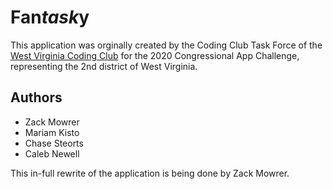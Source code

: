 # Fan*task*y

This application was orginally created by the Coding Club Task Force of the [West Virginia Coding Club](https://wvcoding.org) for the 2020 Congressional App Challenge, representing the 2nd district of West Virginia.

## Authors
- Zack Mowrer
- Mariam Kisto
- Chase Steorts
- Caleb Newell

This in-full rewrite of the application is being done by Zack Mowrer.
